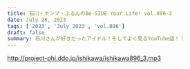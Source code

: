 ```yaml
---
title: 石川・ホンマ・ぶるんのBe-SIDE Your Life! vol.896-3
date: July 28, 2023
tags: ['2023', 'July 2023', 'vol.896']
draft: false
summary: 石川さんが好きだったアイドル！そしてよく見るYouTube話！！
---
```


http://project-phi.ddo.jp/ishikawa/ishikawa896_3.mp3